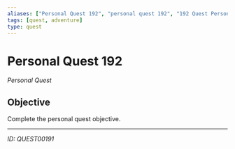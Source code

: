 ```yaml
---
aliases: ["Personal Quest 192", "personal quest 192", "192 Quest Personal"]
tags: [quest, adventure]
type: quest
---
```


# Personal Quest 192

*Personal Quest*

## Objective
Complete the personal quest objective.

---
*ID: QUEST00191*